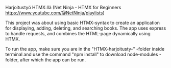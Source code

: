Harjoitustyö HTMX:llä (Net Ninja - HTMX for Beginners https://www.youtube.com/@NetNinja/playlists)

This project was about using basic HTMX-syntax to create an application for displaying, adding, deleting, and searching books. The app uses express to handle requests, and combines the HTML-page dynamically using HTMX.

To run the app, make sure you are in the "HTMX-harjoitusty-" -folder inside terminal and use the command "npm install" to download node-modules -folder, after which the app can be run.
